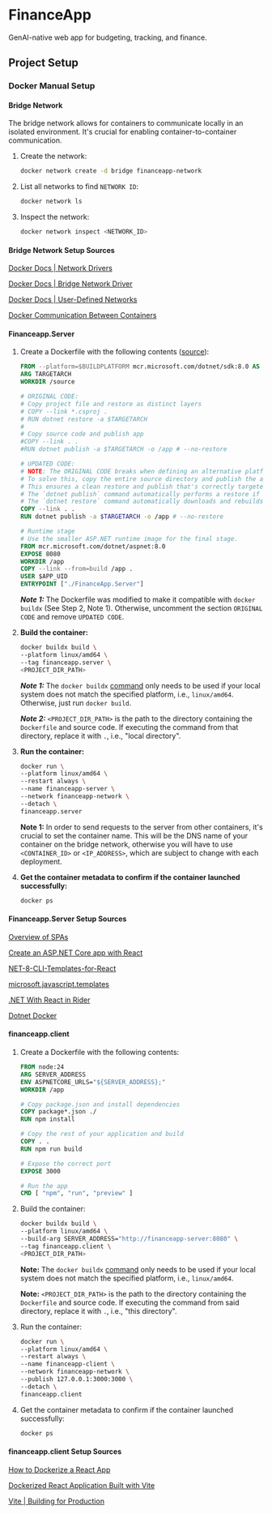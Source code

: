 # FinanceApp
GenAI-native web app for budgeting, tracking, and finance.

## Project Setup

### Docker Manual Setup

#### Bridge Network

The bridge network allows for containers to communicate locally in an isolated environment. 
It's crucial for enabling container-to-container communication.

1. Create the network:

   ```bash
   docker network create -d bridge financeapp-network
   ```
2. List all networks to find `NETWORK ID`:

   ```bash
   docker network ls
   ```
   
3. Inspect the network:

   ```bash
   docker network inspect <NETWORK_ID>
   ```
   
#### Bridge Network Setup Sources

[Docker Docs | Network Drivers](https://docs.docker.com/engine/network/drivers/)

[Docker Docs | Bridge Network Driver](https://docs.docker.com/engine/network/drivers/bridge/)

[Docker Docs | User-Defined Networks](https://docs.docker.com/engine/network/#user-defined-networks)

[Docker Communication Between Containers](https://medium.com/rexven/docker-communication-between-containers-bridge-network-driver-bcbce6b3432a)

   
#### Financeapp.Server

1. Create a Dockerfile with the following contents
   ([source](https://github.com/dotnet/dotnet-docker/blob/main/samples/aspnetapp/Dockerfile)):

    ```dockerfile
   FROM --platform=$BUILDPLATFORM mcr.microsoft.com/dotnet/sdk:8.0 AS build
   ARG TARGETARCH
   WORKDIR /source
   
   # ORIGINAL CODE:
   # Copy project file and restore as distinct layers
   # COPY --link *.csproj .
   # RUN dotnet restore -a $TARGETARCH
   #
   # Copy source code and publish app
   #COPY --link . .
   #RUN dotnet publish -a $TARGETARCH -o /app # --no-restore
   
   # UPDATED CODE:
   # NOTE: The ORIGINAL CODE breaks when defining an alternative platform using buildx.
   # To solve this, copy the entire source directory and publish the application in a single step.
   # This ensures a clean restore and publish that's correctly targeted.
   # The `dotnet publish` command automatically performs a restore if it's needed.
   # The `dotnet restore` command automatically downloads and rebuilds declared dependencies from the `.csproj` file."
   COPY --link . .
   RUN dotnet publish -a $TARGETARCH -o /app # --no-restore
   
   # Runtime stage
   # Use the smaller ASP.NET runtime image for the final stage.
   FROM mcr.microsoft.com/dotnet/aspnet:8.0
   EXPOSE 8080
   WORKDIR /app
   COPY --link --from=build /app .
   USER $APP_UID
   ENTRYPOINT ["./FinanceApp.Server"]
    ```

   ***Note 1:*** The Dockerfile was modified to make it compatible with `docker buildx` (See Step 2, Note 1).
   Otherwise, uncomment the section `ORIGINAL CODE` and remove `UPDATED CODE`.
   
2. **Build the container:**

   ```bash
   docker buildx build \
   --platform linux/amd64 \
   --tag financeapp.server \
   <PROJECT_DIR_PATH>
   ```
   ***Note 1:*** The `docker buildx` [command](https://docs.docker.com/reference/cli/docker/buildx/) only needs to be used
   if your local system does not match the specified platform, i.e., `linux/amd64`. Otherwise, just run `docker build`.

   ***Note 2:*** `<PROJECT_DIR_PATH>` is the path to the directory containing the `Dockerfile` and source code.
   If executing the command from that directory, replace it with `.`, i.e., "local directory".

3. **Run the container:**

   ```bash
   docker run \
   --platform linux/amd64 \
   --restart always \
   --name financeapp-server \
   --network financeapp-network \
   --detach \
   financeapp.server
   ```

   **Note 1:** In order to send requests to the server from other containers, it's crucial to set the container name.
   This will be the DNS name of your container on the bridge network, otherwise you will have to use `<CONTAINER_ID>`
   or `<IP_ADDRESS>`, which are subject to change with each deployment.

4. **Get the container metadata to confirm if the container launched successfully:**

    ```bash
    docker ps
    ```
   
#### Financeapp.Server Setup Sources

[Overview of SPAs](https://learn.microsoft.com/en-us/aspnet/core/client-side/spa/intro?view=aspnetcore-8.0)

[Create an ASP.NET Core app with React](https://learn.microsoft.com/en-us/visualstudio/javascript/tutorial-asp-net-core-with-react?view=vs-2022)

[NET-8-CLI-Templates-for-React](https://developercommunity.visualstudio.com/t/NET-8-CLI-Templates-for-React-Angular/10523527)

[microsoft.javascript.templates](https://www.nuget.org/packages/microsoft.javascript.templates/)

[.NET With React in Rider](https://rider-support.jetbrains.com/hc/en-us/community/posts/5023374925586--Net-With-React-two-seperate-projects)

[Dotnet Docker](https://github.com/dotnet/dotnet-docker/tree/main)

#### financeapp.client

1. Create a Dockerfile with the following contents:

    ```dockerfile
   FROM node:24
   ARG SERVER_ADDRESS
   ENV ASPNETCORE_URLS="${SERVER_ADDRESS};"
   WORKDIR /app
   
   # Copy package.json and install dependencies
   COPY package*.json ./
   RUN npm install
   
   # Copy the rest of your application and build
   COPY . .
   RUN npm run build
   
   # Expose the correct port
   EXPOSE 3000
   
   # Run the app
   CMD [ "npm", "run", "preview" ]
    ```

2. Build the container:

    ```bash
    docker buildx build \
    --platform linux/amd64 \
    --build-arg SERVER_ADDRESS="http://financeapp-server:8080" \
    --tag financeapp.client \
    <PROJECT_DIR_PATH> 
    ```
   **Note:** The `docker buildx` [command](https://docs.docker.com/reference/cli/docker/buildx/) only needs to be used
   if your local system does not match the specified platform, i.e., `linux/amd64`.

   **Note:** `<PROJECT_DIR_PATH>` is the path to the directory containing the `Dockerfile` and source code. 
   If executing the command from said directory, replace it with `.`, i.e., "this directory".

3. Run the container:

    ```bash
    docker run \
    --platform linux/amd64 \
    --restart always \
    --name financeapp-client \
    --network financeapp-network \
    --publish 127.0.0.1:3000:3000 \
    --detach \
    financeapp.client
    ```

4. Get the container metadata to confirm if the container launched successfully:

    ```bash
    docker ps
    ```

#### financeapp.client Setup Sources

[How to Dockerize a React App](https://www.docker.com/blog/how-to-dockerize-react-app/)

[Dockerized React Application Built with Vite](https://thedkpatel.medium.com/dockerizing-react-application-built-with-vite-a-simple-guide-4c41eb09defa)

[Vite | Building for Production](https://vite.dev/guide/build.html)